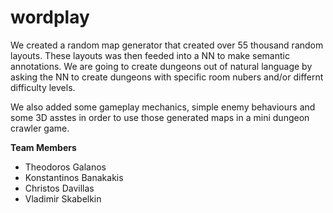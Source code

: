 # wordplay

We created a random map generator that created over 55 thousand random layouts. These layouts was then feeded into a NN to make semantic annotations. We are going to create dungeons out of natural language by asking the NN to create dungeons with specific room nubers and/or differnt difficulty levels.

We also added some gameplay mechanics, simple enemy behaviours and some 3D asstes in order to use those generated maps in a mini dungeon crawler game.


**Team Members**
- Theodoros Galanos
- Konstantinos Banakakis
- Christos Davillas
- Vladimir Skabelkin